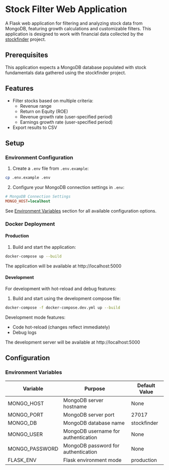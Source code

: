 # Stock Filter Web Application

A Flask web application for filtering and analyzing stock data from MongoDB, featuring growth calculations and customizable filters. This application is designed to work with financial data collected by the [stockfinder](https://github.com/mikemilligram/stockfinder) project.

## Prerequisites

This application expects a MongoDB database populated with stock fundamentals data gathered using the stockfinder project.

## Features

- Filter stocks based on multiple criteria:
  - Revenue range
  - Return on Equity (ROE)
  - Revenue growth rate (user-specified period)
  - Earnings growth rate (user-specified period)
- Export results to CSV

## Setup

### Environment Configuration

1. Create a `.env` file from `.env.example`:
```bash
cp .env.example .env
```

2. Configure your MongoDB connection settings in `.env`:
```ini
# MongoDB Connection Settings
MONGO_HOST=localhost
```

See [Environment Variables](#environment-variables) section for all available configuration options.

### Docker Deployment

#### Production
1. Build and start the application:
```bash
docker-compose up --build
```

The application will be available at http://localhost:5000

#### Development
For development with hot-reload and debug features:

1. Build and start using the development compose file:
```bash
docker-compose -f docker-compose.dev.yml up --build
```

Development mode features:
- Code hot-reload (changes reflect immediately)
- Debug logs

The development server will be available at http://localhost:5000

## Configuration

### Environment Variables

| Variable | Purpose | Default Value |
|----------|---------|---------------|
| MONGO_HOST | MongoDB server hostname | None |
| MONGO_PORT | MongoDB server port | 27017 |
| MONGO_DB | MongoDB database name | stockfinder |
| MONGO_USER | MongoDB username for authentication | None |
| MONGO_PASSWORD | MongoDB password for authentication | None |
| FLASK_ENV | Flask environment mode | production |
